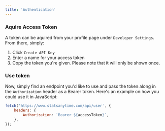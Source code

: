 ```yaml
---
title: 'Authentication'
---
```


### Aquire Access Token

A token can be aquired from your profile page under `Developer Settings`. From there, simply:

1. Click `Create API Key`
2. Enter a name for your access token
3. Copy the token you're given. Please note that it will only be shown once.

### Use token

Now, simply find an endpoint you'd like to use and pass the token along in the `Authorization` header as a Bearer token. Here's an example on how you could use it in JavaScript:

```js
fetch('https://www.statsanytime.com/api/user', {
    headers: {
        Authorization: `Bearer ${accessToken}`,
    },
});
```
